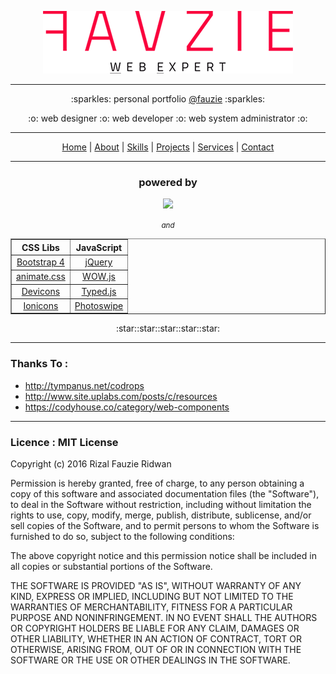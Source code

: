 <p align="center"><img src="https://github.com/fauzie/fauzie.github.io/raw/master/img/fauzie.png"></p>

---

<p align="center">:sparkles: personal portfolio <a href="https://github.com/fauzie">@fauzie</a> :sparkles:</p>

<p align="center">:o: web designer :o: web developer :o: web system administrator :o:</p>

---

<p align="center"><a href="http://fauzie.my.id/">Home</a> | <a href="http://fauzie.my.id/#about">About</a> | <a href="http://fauzie.my.id/#skills">Skills</a> | <a href="http://fauzie.my.id/#projects">Projects</a> | <a href="http://fauzie.my.id/#services">Services</a> | <a href="http://fauzie.my.id/#contacts">Contact</a></p>

---

<h3 align="center">powered by</h3>
<p align="center"><a href="https://jekyllrb.com/"><img src="https://github.com/jekyll/jekyll/raw/master/site/img/logo-rss.png"></a></p>
<p align="center"><small><em>and</em></small></p>

<table border="1" cellpadding="5" align="center" width="100%"><thead>
<tr>
<th align="center">CSS Libs</th>
<th align="center">JavaScript</th>
</tr>
</thead><tbody>
<tr>
<td align="center"><a href="http://v4-alpha.getbootstrap.com/">Bootstrap 4</a></td>
<td align="center"><a href="http://jquery.com/">jQuery</a></td>
</tr>
<tr>
<td align="center"><a href="http://github.com/daneden/animate.css">animate.css</a></td>
<td align="center"><a href="http://mynameismatthieu.com/WOW/">WOW.js</a></td>
</tr>
<tr>
<td align="center"><a href="https://github.com/vorillaz/devicons">Devicons</a></td>
<td align="center"><a href="https://github.com/mattboldt/typed.js/">Typed.js</a></td>
</tr>
<tr>
<td align="center"><a href="http://ionicons.com/">Ionicons</a></td>
<td align="center"><a href="https://github.com/dimsemenov/photoswipe">Photoswipe</a></td>
</tr>
</tbody></table>
<p align="center">:star::star::star::star::star:</p>

___

### Thanks To :

* http://tympanus.net/codrops
* http://www.site.uplabs.com/posts/c/resources
* https://codyhouse.co/category/web-components

___

### Licence : MIT License

Copyright (c) 2016 Rizal Fauzie Ridwan

Permission is hereby granted, free of charge, to any person obtaining a copy
of this software and associated documentation files (the "Software"), to deal
in the Software without restriction, including without limitation the rights
to use, copy, modify, merge, publish, distribute, sublicense, and/or sell
copies of the Software, and to permit persons to whom the Software is
furnished to do so, subject to the following conditions:

The above copyright notice and this permission notice shall be included in all
copies or substantial portions of the Software.

THE SOFTWARE IS PROVIDED "AS IS", WITHOUT WARRANTY OF ANY KIND, EXPRESS OR
IMPLIED, INCLUDING BUT NOT LIMITED TO THE WARRANTIES OF MERCHANTABILITY,
FITNESS FOR A PARTICULAR PURPOSE AND NONINFRINGEMENT. IN NO EVENT SHALL THE
AUTHORS OR COPYRIGHT HOLDERS BE LIABLE FOR ANY CLAIM, DAMAGES OR OTHER
LIABILITY, WHETHER IN AN ACTION OF CONTRACT, TORT OR OTHERWISE, ARISING FROM,
OUT OF OR IN CONNECTION WITH THE SOFTWARE OR THE USE OR OTHER DEALINGS IN THE
SOFTWARE.
